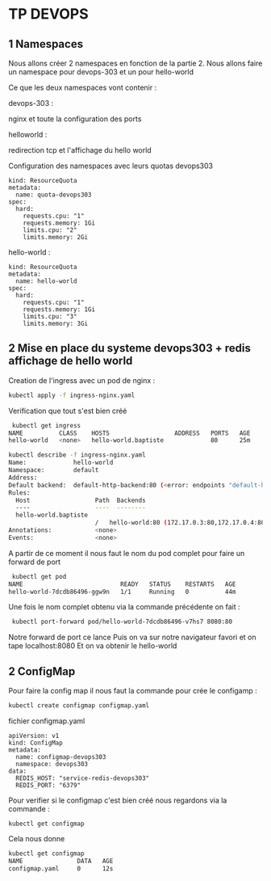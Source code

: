 # TP DEVOPS 

## 1 Namespaces 
Nous allons créer 2 namespaces en fonction de la partie 2. Nous allons faire un namespace pour devops-303 et un pour hello-world

Ce que les deux namespaces vont contenir :

devops-303 :

nginx et toute la configuration des ports

helloworld :

redirection tcp et l'affichage du hello world 

Configuration des namespaces avec leurs quotas
devops303
```apiVersion: v1
kind: ResourceQuota
metadata:
  name: quota-devops303
spec:
  hard:
    requests.cpu: "1"
    requests.memory: 1Gi
    limits.cpu: "2"
    limits.memory: 2Gi
```

hello-world :
```apiVersion: v1
kind: ResourceQuota
metadata:
  name: hello-world
spec:
  hard:
    requests.cpu: "1"
    requests.memory: 1Gi
    limits.cpu: "3"
    limits.memory: 3Gi

```
## 2 Mise en place du systeme devops303 + redis affichage de hello world 

Creation de l'ingress avec un pod de nginx :

```bash
kubectl apply -f ingress-nginx.yaml
```
Verification que tout s'est bien créé 

```bash 
 kubectl get ingress
NAME          CLASS    HOSTS                  ADDRESS   PORTS   AGE
hello-world   <none>   hello-world.baptiste             80      25m
```

```bash
kubectl describe -f ingress-nginx.yaml
Name:             hello-world
Namespace:        default
Address:
Default backend:  default-http-backend:80 (<error: endpoints "default-http-backend" not found>)
Rules:
  Host                  Path  Backends
  ----                  ----  --------
  hello-world.baptiste
                        /   hello-world:80 (172.17.0.3:80,172.17.0.4:80,172.17.0.5:80)
Annotations:            <none>
Events:                 <none>
```

A partir de ce moment il nous faut le nom du pod complet pour faire un forward de port 
```bash
 kubectl get pod
NAME                           READY   STATUS    RESTARTS   AGE
hello-world-7dcdb86496-ggw9n   1/1     Running   0          44m
```
Une fois le nom complet obtenu via la commande précédente on fait :
```bash
 kubectl port-forward pod/hello-world-7dcdb86496-v7hs7 8080:80
```
Notre forward de port ce lance 
Puis on va sur notre navigateur favori et on tape localhost:8080
Et on va obtenir le hello-world 

## 2 ConfigMap 

Pour faire la config map il nous faut la commande pour crée le configamp :

```bash 
kubectl create configmap configmap.yaml
```
fichier configmap.yaml 

```
apiVersion: v1
kind: ConfigMap
metadata:
  name: configmap-devops303
  namespace: devops303
data:
  REDIS_HOST: "service-redis-devops303"
  REDIS_PORT: "6379"
  ```
Pour verifier si le configmap c'est bien créé nous regardons via la commande :

```
kubectl get configmap
```

Cela nous donne 

```bash 
kubectl get configmap
NAME               DATA   AGE
configmap.yaml     0      12s
```

